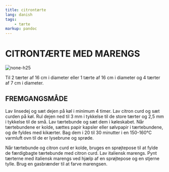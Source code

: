 ```yaml
---
title: citrontærte
lang: danish
tags: 
    - tærte
markup: pandoc
---
```


# CITRONTÆRTE MED MARENGS

![](/home/fred/.repo/traductions/recettes/images/citron_citron.jpg "none-h25")

Til 2 tærter af 16 cm i diameter eller 1 tærte af 16 cm i diameter og 4 tærter af 7 cm i diameter.

## FREMGANGSMÅDE

Lav linsedej og sæt dejen på køl i minimum 4 timer.
Lav citron curd og sæt curden på køl.
Rul dejen ned til 3 mm i tykkelse til de store tærter og 2,5 mm i tykkelse til de små.
Lav tærtebunde og sæt dem i køleskabet.
Når tærtebundene er kolde, sættes papir kapsler eller sølvpapir i tærtebundene, og de fyldes med kikærter.
Bag dem i 20 til 30 minutter i en 150-160°C varmluft ovn til de er lysebrune og sprøde.

Når tærtebunde og citron curd er kolde, bruges en sprøjtepose til at fylde de færdigbagte tærtebunde med citron curd.
Lav italiensk marengs.
Pynt tærterne med italiensk marengs ved hjælp af en sprøjtepose og en stjerne tylle.
Brug en gasbrænder til at farve marengsen.

